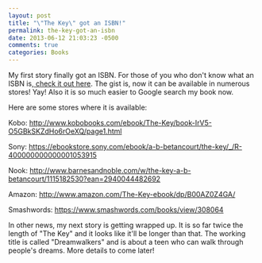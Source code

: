 ```yaml
---
layout: post
title: "\"The Key\" got an ISBN!"
permalink: the-key-got-an-isbn
date: 2013-06-12 21:03:23 -0500
comments: true
categories: Books
---
```

My first story finally got an ISBN. For those of you who don't know what an ISBN is,<a title="Everything You Need to Know About ISBNs" href="http://allisonbetancourt.com/everything-you-need-to-know-about-isbns/"> check it out here</a>. The gist is, now it can be available in numerous stores! Yay! Also it is so much easier to Google search my book now.

Here are some stores where it is available:

Kobo: <a href="http://www.kobobooks.com/ebook/The-Key/book-IrV5-O5GBkSKZdHo6rOeXQ/page1.html">http://www.kobobooks.com/ebook/The-Key/book-IrV5-O5GBkSKZdHo6rOeXQ/page1.html</a>

Sony: <a href="https://ebookstore.sony.com/ebook/a-b-betancourt/the-key/_/R-400000000000001053915">https://ebookstore.sony.com/ebook/a-b-betancourt/the-key/_/R-400000000000001053915</a>

Nook: <a href="http://www.barnesandnoble.com/w/the-key-a-b-betancourt/1115182530?ean=2940044482692">http://www.barnesandnoble.com/w/the-key-a-b-betancourt/1115182530?ean=2940044482692</a>

Amazon: <a href="http://www.amazon.com/The-Key-ebook/dp/B00AZ0Z4GA/">http://www.amazon.com/The-Key-ebook/dp/B00AZ0Z4GA/</a>

Smashwords: <a href="https://www.smashwords.com/books/view/308064">https://www.smashwords.com/books/view/308064</a>

In other news, my next story is getting wrapped up. It is so far twice the length of "The Key" and it looks like it'll be longer than that. The working title is called "Dreamwalkers" and is about a teen who can walk through people's dreams. More details to come later!
